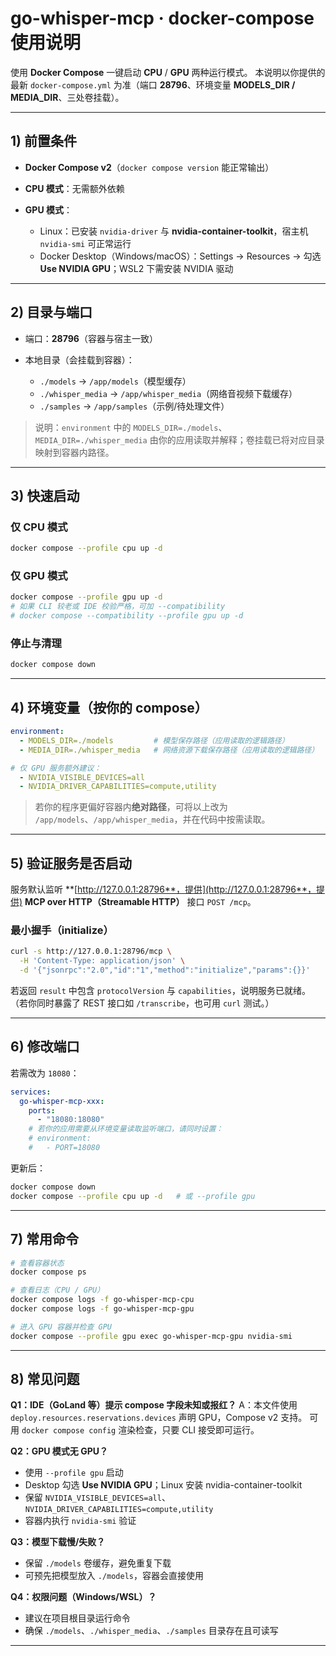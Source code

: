 # go-whisper-mcp · docker-compose 使用说明

使用 **Docker Compose** 一键启动 **CPU** / **GPU** 两种运行模式。
本说明以你提供的最新 `docker-compose.yml` 为准（端口 **28796**、环境变量 **MODELS_DIR / MEDIA_DIR**、三处卷挂载）。

---

## 1) 前置条件

* **Docker Compose v2**（`docker compose version` 能正常输出）
* **CPU 模式**：无需额外依赖
* **GPU 模式**：

    * Linux：已安装 `nvidia-driver` 与 **nvidia-container-toolkit**，宿主机 `nvidia-smi` 可正常运行
    * Docker Desktop（Windows/macOS）：Settings → Resources → 勾选 **Use NVIDIA GPU**；WSL2 下需安装 NVIDIA 驱动

---

## 2) 目录与端口

* 端口：**28796**（容器与宿主一致）
* 本地目录（会挂载到容器）：

    * `./models`  → `/app/models`（模型缓存）
    * `./whisper_media` → `/app/whisper_media`（网络音视频下载缓存）
    * `./samples` → `/app/samples`（示例/待处理文件）

> 说明：`environment` 中的 `MODELS_DIR=./models`、`MEDIA_DIR=./whisper_media` 由你的应用读取并解释；卷挂载已将对应目录映射到容器内路径。

---

## 3) 快速启动

### 仅 CPU 模式

```bash
docker compose --profile cpu up -d
```

### 仅 GPU 模式

```bash
docker compose --profile gpu up -d
# 如果 CLI 较老或 IDE 校验严格，可加 --compatibility
# docker compose --compatibility --profile gpu up -d
```

### 停止与清理

```bash
docker compose down
```

---

## 4) 环境变量（按你的 compose）

```yaml
environment:
  - MODELS_DIR=./models         # 模型保存路径（应用读取的逻辑路径）
  - MEDIA_DIR=./whisper_media   # 网络资源下载保存路径（应用读取的逻辑路径）

# 仅 GPU 服务额外建议：
  - NVIDIA_VISIBLE_DEVICES=all
  - NVIDIA_DRIVER_CAPABILITIES=compute,utility
```

> 若你的程序更偏好容器内**绝对路径**，可将以上改为 `/app/models`、`/app/whisper_media`，并在代码中按需读取。

---

## 5) 验证服务是否启动

服务默认监听 **[http://127.0.0.1:28796**，提供](http://127.0.0.1:28796**，提供) **MCP over HTTP（Streamable HTTP）** 接口 `POST /mcp`。

### 最小握手（initialize）

```bash
curl -s http://127.0.0.1:28796/mcp \
  -H 'Content-Type: application/json' \
  -d '{"jsonrpc":"2.0","id":"1","method":"initialize","params":{}}'
```

若返回 `result` 中包含 `protocolVersion` 与 `capabilities`，说明服务已就绪。
（若你同时暴露了 REST 接口如 `/transcribe`，也可用 `curl` 测试。）

---

## 6) 修改端口

若需改为 `18080`：

```yaml
services:
  go-whisper-mcp-xxx:
    ports:
      - "18080:18080"
    # 若你的应用需要从环境变量读取监听端口，请同时设置：
    # environment:
    #   - PORT=18080
```

更新后：

```bash
docker compose down
docker compose --profile cpu up -d   # 或 --profile gpu
```

---

## 7) 常用命令

```bash
# 查看容器状态
docker compose ps

# 查看日志（CPU / GPU）
docker compose logs -f go-whisper-mcp-cpu
docker compose logs -f go-whisper-mcp-gpu

# 进入 GPU 容器并检查 GPU
docker compose --profile gpu exec go-whisper-mcp-gpu nvidia-smi
```

---

## 8) 常见问题

**Q1：IDE（GoLand 等）提示 compose 字段未知或报红？**
A：本文件使用 `deploy.resources.reservations.devices` 声明 GPU，Compose v2 支持。
可用 `docker compose config` 渲染检查，只要 CLI 接受即可运行。

**Q2：GPU 模式无 GPU？**

* 使用 `--profile gpu` 启动
* Desktop 勾选 **Use NVIDIA GPU**；Linux 安装 nvidia-container-toolkit
* 保留 `NVIDIA_VISIBLE_DEVICES=all`、`NVIDIA_DRIVER_CAPABILITIES=compute,utility`
* 容器内执行 `nvidia-smi` 验证

**Q3：模型下载慢/失败？**

* 保留 `./models` 卷缓存，避免重复下载
* 可预先把模型放入 `./models`，容器会直接使用

**Q4：权限问题（Windows/WSL）？**

* 建议在项目根目录运行命令
* 确保 `./models`、`./whisper_media`、`./samples` 目录存在且可读写

---
